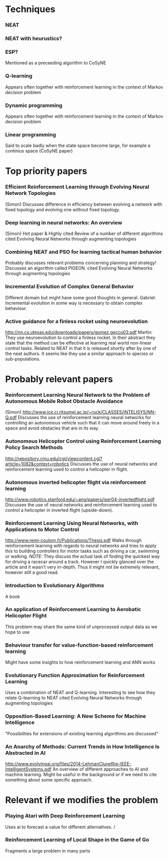 # Techniques

### NEAT

### NEAT with heurustics?

### ESP?
Mentioned as a preceeding algorithm to CoSyNE

### Q-learning
Appears often together with reinforcement learning in the context of Markov decision problem

### Dynamic programming
Appears often together with reinforcement learning in the context of Markov decision problem

### Linear programming
Said to scale badly when the state space become large, for example a continius space (CoSyNE paper)




# Top priority papers

### Efficient Reinforcement Learning through Evolving Neural Network Topologies
(Simon)
Discusses difference in efficiency between evolving a network with fixed topology and evolving one without fixed topology.

### Deep learning in neural networks: An overview
(Simon)
Hot paper & Highly cited
Review of a number of different algorithms
cited Evolving Neural Networks through augmenting topologies

### Combining NEAT and PSO for learning tactical human behavior
Probably discusses relevant problems concerning planning and strategy! Discusses an algorithm called PIGEON.
cited Evolving Neural Networks through augmenting topologies

### Incremental Evolution of Complex General Behavior
Different domain but might have some good thoughts in general.
Gabriel: Incremental evolution in some way is necessary to obtain complex behaviour.

### Active guidance for a finless rocket using neuroevolution
http://nn.cs.utexas.edu/downloads/papers/gomez.gecco03.pdf
Martin: They use neuroevolution to control a finless rocket. In their abstract they state that the method can be effective at learning real world non-linear control tasks. Related to NEAT in that it is released shortly after by one of the neat authors. It seems like they use a similar approach to species or sub-populations.

# Probably relevant papers

### Reinforcement Learning Neural Network to the Problem of Autonomous Mobile Robot Obstacle Avoidance
(Simon)
http://www.ice.ci.ritsumei.ac.jp/~ruck/CLASSES/INTELISYS/NN-Q.pdf
Discusses the use of reinforcement learning neural networks for controlling an autonomous vehicle such that it can move around freely in a space and avoid obstacles that are in its way.

### Autonomous Helicopter Control using Reinforcement Learning Policy Search Methods
http://repository.cmu.edu/cgi/viewcontent.cgi?article=1082&context=robotics
Discusses the use of neural networks and reinforcement learning used to control a helicopter in flight.

### Autonomous inverted helicopter flight via reinforcement learning
http://www.robotics.stanford.edu/~ang/papers/iser04-invertedflight.pdf
Discusses the use of neural networks and reinforcement learning used to control a helicopter in inverted flight (upside-down).

### Reinforcement Learning Using Neural Networks, with Applications to Motor Control
http://www.remi-coulom.fr/Publications/Thesis.pdf
Walks through reinforcement learning with regards to neural networks and tries to apply this to building controllers for motor tasks such as driving a car, swimming or walking.
*NOTE:* They discuss the actual task of finding the quickest way for driving a racecar around a track. However I quickly glanced over the article and it wasn't very in-depth. Thus it might not be extremely relevant, however still a good read.

### Introduction to Evolutionary Algorithms
A book

### An application of Reinforcement Learning to Aerobatic Helicopter Flight
This problem may share the same kind of unprocessed output data as we hope to use

### Behaviour transfer for value-function-based reinforcement learning
Might have some insights to how reinforcement learning and ANN works

### Evolutionary Function Approximation for Reinforcement Learning
Uses a combination of NEAT and Q-learning. Interesting to see how they relate Q-learning to NEAT
cited Evolving Neural Networks through augmenting topologies

### Opposition-Based Learning: A New Scheme for Machine Intelligence
"Possibilities for extensions of existing learning algorithms are discussed"

### An Anarchy of Methods: Current Trends in How Intelligence Is Abstracted in AI
http://www.evolvingai.org/files/2014-LehmanCluneRisi-IEEE-IntelligentSystems.pdf
An overview of different approaches to AI and machine learning. Might be useful in the background or if we need to cite something about some specific approach. 

# Relevant if we modifies the problem
### Playing Atari with Deep Reinforcement Learning
Uses ai to forecast a value for different alternatives.
/
### Reinforcement Learning of Local Shape in the Game of Go
Fragments a large problem in many parts
